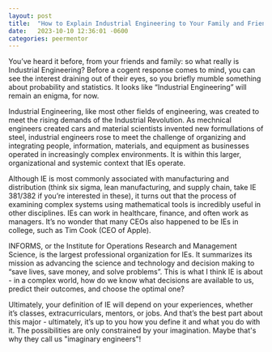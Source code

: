 ```yaml
---
layout: post
title:  "How to Explain Industrial Engineering to Your Family and Friends"
date:   2023-10-10 12:36:01 -0600
categories: peermentor
---
```


You’ve heard it before, from your friends and family: so what really is Industrial Engineering? Before a cogent response comes to mind, you can see the interest draining out of their eyes, so you briefly mumble something about probability and statistics. It looks like “Industrial Engineering” will remain an enigma, for now.

Industrial Engineering, like most other fields of engineering, was created to meet the rising demands of the Industrial Revolution. As mechnical engineers created cars and material scientists invented new formullations of steel, industrial engineers rose to meet the challenge of organizing and integrating people, information, materials, and equipment as businesses operated in increasingly complex environments. It is within this larger, organizational and systemic context that IEs operate.

Although IE is most commonly associated with manufacturing and distribution (think six sigma, lean manufacturing, and supply chain, take IE 381/382 if you’re interested in these), it turns out that the process of examining complex systems using mathematical tools is incredibly useful in other disciplines. IEs can work in healthcare, finance, and often work as managers. It’s no wonder that many CEOs also happened to be IEs in college, such as Tim Cook (CEO of Apple).

INFORMS, or the Institute for Operations Research and Management Science, is the largest professional organization for IEs. It summarizes its mission as advancing the science and technology and decision making to “save lives, save money, and solve problems”. This is what I think IE is about - in a complex world, how do we know what decisions are available to us, predict their outcomes, and choose the optimal one?

Ultimately, your definition of IE will depend on your experiences, whether it’s classes, extracurriculars, mentors, or jobs. And that’s the best part about this major - ultimately, it’s up to you how you define it and what you do with it. The possibilities are only constrained by your imagination. Maybe that's why they call us "imaginary engineers"!